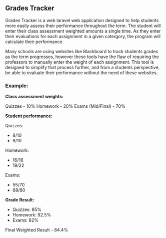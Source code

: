 ## Grades Tracker
Grades Tracker is a web laravel web application designed to help students more easily assess their performance throughout the term. The student will enter their class assessment weighted amounts a single time. As they enter their evaluations for each assignment in a given catergory, the program will calculate their performance.

Many schools are using websites like Blackboard to track students grades as the term progresses, however these tools have the flaw of requiring the professors to manually enter the weight of each assignment. This tool is designed to simplify that process further, and from a students perspective, be able to evaluate their performance without the need of these websites.

### Example:

**Class assessment weights:**

Quizzes - 10% 
Homework - 20% 
Exams (Mid/Final) - 70%

**Student performance:**

Quizzes:
- 8/10
- 9/10
  
Homework:
- 16/18
- 19/22

Exams:
- 55/70
- 68/80

**Grade Result:**
- Quizzes: 85%
- Homework: 92.5%
- Exams: 82%

Final Weighted Result - 84.4%


